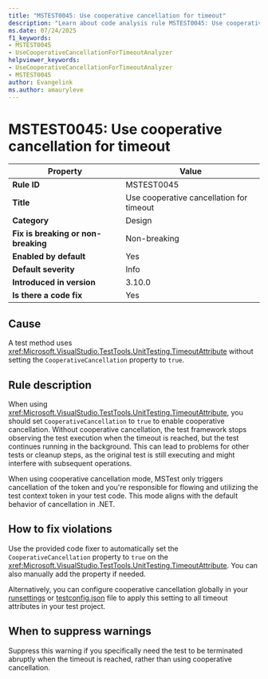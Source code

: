```yaml
---
title: "MSTEST0045: Use cooperative cancellation for timeout"
description: "Learn about code analysis rule MSTEST0045: Use cooperative cancellation for timeout"
ms.date: 07/24/2025
f1_keywords:
- MSTEST0045
- UseCooperativeCancellationForTimeoutAnalyzer
helpviewer_keywords:
- UseCooperativeCancellationForTimeoutAnalyzer
- MSTEST0045
author: Evangelink
ms.author: amauryleve
---
```

# MSTEST0045: Use cooperative cancellation for timeout

| Property                            | Value                                                                                    |
|-------------------------------------|------------------------------------------------------------------------------------------|
| **Rule ID**                         | MSTEST0045                                                                               |
| **Title**                           | Use cooperative cancellation for timeout                                                 |
| **Category**                        | Design                                                                                   |
| **Fix is breaking or non-breaking** | Non-breaking                                                                             |
| **Enabled by default**              | Yes                                                                                      |
| **Default severity**                | Info                                                                                     |
| **Introduced in version**           | 3.10.0                                                                                   |
| **Is there a code fix**             | Yes                                                                                       |

## Cause

A test method uses <xref:Microsoft.VisualStudio.TestTools.UnitTesting.TimeoutAttribute> without setting the `CooperativeCancellation` property to `true`.

## Rule description

When using <xref:Microsoft.VisualStudio.TestTools.UnitTesting.TimeoutAttribute>, you should set `CooperativeCancellation` to `true` to enable cooperative cancellation. Without cooperative cancellation, the test framework stops observing the test execution when the timeout is reached, but the test continues running in the background. This can lead to problems for other tests or cleanup steps, as the original test is still executing and might interfere with subsequent operations.

When using cooperative cancellation mode, MSTest only triggers cancellation of the token and you're responsible for flowing and utilizing the test context token in your test code. This mode aligns with the default behavior of cancellation in .NET.

## How to fix violations

Use the provided code fixer to automatically set the `CooperativeCancellation` property to `true` on the <xref:Microsoft.VisualStudio.TestTools.UnitTesting.TimeoutAttribute>. You can also manually add the property if needed.

Alternatively, you can configure cooperative cancellation globally in your [runsettings](../unit-testing-mstest-configure.md#mstest-element) or [testconfig.json](../unit-testing-mstest-configure.md#timeout-settings) file to apply this setting to all timeout attributes in your test project.

## When to suppress warnings

Suppress this warning if you specifically need the test to be terminated abruptly when the timeout is reached, rather than using cooperative cancellation.
